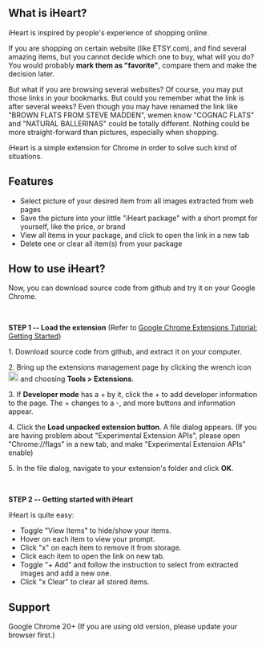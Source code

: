 <h2>
	What is iHeart?
</h2>
<p>iHeart is inspired by people's experience of shopping online. </p>
<p>If you are shopping on certain website (like ETSY.com), and find several amazing items, but you cannot decide which one to buy, what will you do? You would probably <b>mark them as "favorite"</b>, compare them and make the decision later.</p>
<p>But what if you are browsing several websites? Of course, you may put those links in your bookmarks. But could you remember what the link is after several weeks? Even though you may have renamed the link like "BROWN FLATS FROM STEVE MADDEN", wemen know "COGNAC FLATS" and "NATURAL BALLERINAS" could be totally different. Nothing could be more straight-forward than pictures, especially when shopping.</p>
<p>iHeart is a simple extension for Chrome in order to solve such kind of situations.</p>
<h2>
	Features
</h2>
<ul>
	<li>Select picture of your desired item from all images extracted from web pages</li>
	<li>Save the picture into your little "iHeart package" with a short prompt for yourself, like the price, or brand</li>
	<li>View all items in your package, and click to open the link in a new tab</li>
	<li>Delete one or clear all item(s) from your package</li>
</ul>
<h2>
	How to use iHeart?
</h2>
<p>Now, you can download source code from github and try it on your Google Chrome.</p>
<br/>
<p><b>STEP 1 -- Load the extension</b> (Refer to <a href="http://developer.chrome.com/extensions/getstarted.html">Google Chrome Extensions Tutorial: Getting Started</a>)</p>
<p>1. Download source code from github, and extract it on your computer. </p>
<p>2. Bring up the extensions management page by clicking the wrench icon <img src="http://developer.chrome.com/stable/static/images/toolsmenu.gif" style="width:20px;"/> and choosing <b>Tools > Extensions</b>.</p>
<p>3. If <b>Developer mode</b> has a + by it, click the + to add developer information to the page. The + changes to a -, and more buttons and information appear.</p>
<p>4. Click the <b>Load unpacked extension button</b>. A file dialog appears. (If you are having problem about "Experimental Extension APIs", please  open "Chrome://flags" in a new tab, and make "Experimental Extension APIs" enable)</p>
<p>5. In the file dialog, navigate to your extension's folder and click <b>OK</b>.</p>
<br/>
<p><b>STEP 2 -- Getting started with iHeart</b></p>
<p>iHeart is quite easy:</p>
<ul>
	<li>Toggle "View Items" to hide/show your items.</li>
	<li>Hover on each item to view your prompt.</li>
	<li>Click "x" on each item to remove it from storage.</li>
	<li>Click each item to open the link on new tab.</li>
	<li>Toggle "+ Add" and follow the instruction to select from extracted images and add a new one.</li>
	<li>Click "x Clear" to clear all stored items.</li>
</ul>
<h2>
	Support
</h2>
<p>Google Chrome 20+ (If you are using old version, please update your browser first.)</p>
